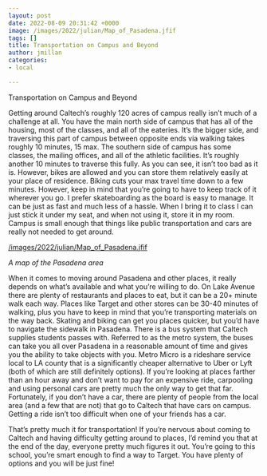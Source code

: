 ```yaml
---
layout: post
date: 2022-08-09 20:31:42 +0000
image: /images/2022/julian/Map_of_Pasadena.jfif
tags: []
title: Transportation on Campus and Beyond
author: jmillan
categories:
- local

---
```

Transportation on Campus and Beyond

Getting around Caltech’s roughly 120 acres of campus really isn’t much of a challenge at all. You have the main north side of campus that has all of the housing, most of the classes, and all of the eateries. It’s the bigger side, and traversing this part of campus between opposite ends via walking takes roughly 10 minutes, 15 max. The southern side of campus has some classes, the mailing offices, and all of the athletic facilities. It’s roughly another 10 minutes to traverse this fully. As you can see, it isn’t too bad as it is. However, bikes are allowed and you can store them relatively easily at your place of residence. Biking cuts your max travel time down to a few minutes. However, keep in mind that you’re going to have to keep track of it wherever you go. I prefer skateboarding as the board is easy to manage. It can be just as fast and much less of a hassle. When I bring it to class I can just stick it under my seat, and when not using it, store it in my room. Campus is small enough that things like public transportation and cars are really not needed to get around.

[/images/2022/julian/Map_of_Pasadena.jfif](/images/2022/julian/Map_of_Pasadena.jfif)

_A map of the Pasadena area_

When it comes to moving around Pasadena and other places, it really depends on what’s available and what you’re willing to do. On Lake Avenue there are plenty of restaurants and places to eat, but it can be a 20+ minute walk each way. Places like Target and other stores can be 30-40 minutes of walking, plus you have to keep in mind that you’re transporting materials on the way back. Skating and biking can get you places quicker, but you’d have to navigate the sidewalk in Pasadena. There is a bus system that Caltech supplies students passes with. Referred to as the metro system, the buses can take you all over Pasadena in a reasonable amount of time and gives you the ability to take objects with you. Metro Micro is a rideshare service local to LA county that is a significantly cheaper alternative to Uber or Lyft (both of which are still definitely options). If you’re looking at places farther than an hour away and don’t want to pay for an expensive ride, carpooling and using personal cars are pretty much the only way to get that far. Fortunately, if you don’t have a car, there are plenty of people from the local area (and a few that are not) that go to Caltech that have cars on campus. Getting a ride isn’t too difficult when one of your friends has a car.

That’s pretty much it for transportation! If you’re nervous about coming to Caltech and having difficulty getting around to places, I’d remind you that at the end of the day, everyone pretty much figures it out. You’re going to this school, you’re smart enough to find a way to Target. You have plenty of options and you will be just fine!